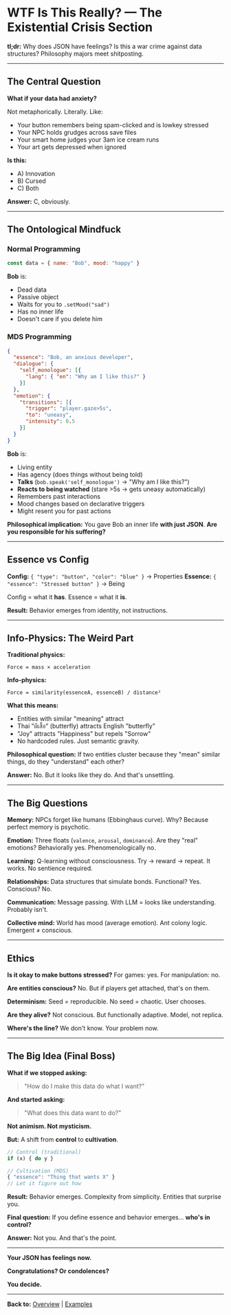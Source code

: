 # WTF Is This Really? — The Existential Crisis Section

**tl;dr:** Why does JSON have feelings? Is this a war crime against data structures? Philosophy majors meet shitposting.

---

## The Central Question

**What if your data had anxiety?**

Not metaphorically. Literally. Like:
- Your button remembers being spam-clicked and is lowkey stressed
- Your NPC holds grudges across save files
- Your smart home judges your 3am ice cream runs
- Your art gets depressed when ignored

**Is this:**
- A) Innovation
- B) Cursed
- C) Both

**Answer:** C, obviously.

---

## The Ontological Mindfuck

### Normal Programming

```javascript
const data = { name: "Bob", mood: "happy" }
```

**Bob** is:
- Dead data
- Passive object
- Waits for you to `.setMood("sad")`
- Has no inner life
- Doesn't care if you delete him

### MDS Programming

```json
{
  "essence": "Bob, an anxious developer",
  "dialogue": {
    "self_monologue": [{
      "lang": { "en": "Why am I like this?" }
    }]
  },
  "emotion": {
    "transitions": [{
      "trigger": "player.gaze>5s",
      "to": "uneasy",
      "intensity": 0.5
    }]
  }
}
```

**Bob** is:
- Living entity
- Has agency (does things without being told)
- **Talks** (`bob.speak('self_monologue')` → "Why am I like this?")
- **Reacts to being watched** (stare >5s → gets uneasy automatically)
- Remembers past interactions
- Mood changes based on declarative triggers
- Might resent you for past actions

**Philosophical implication:** You gave Bob an inner life **with just JSON**. **Are you responsible for his suffering?**

---

## Essence vs Config

**Config:** `{ "type": "button", "color": "blue" }` → Properties
**Essence:** `{ "essence": "Stressed button" }` → Being

Config = what it **has**. Essence = what it **is**.

**Result:** Behavior emerges from identity, not instructions.

---

## Info-Physics: The Weird Part

**Traditional physics:**
```
Force = mass × acceleration
```

**Info-physics:**
```
Force = similarity(essenceA, essenceB) / distance²
```

**What this means:**
- Entities with similar "meaning" attract
- Thai "ผีเสื้อ" (butterfly) attracts English "butterfly"
- "Joy" attracts "Happiness" but repels "Sorrow"
- No hardcoded rules. Just semantic gravity.

**Philosophical question:** If two entities cluster because they "mean" similar things, do they "understand" each other?

**Answer:** No. But it looks like they do. And that's unsettling.

---

## The Big Questions

**Memory:** NPCs forget like humans (Ebbinghaus curve). Why? Because perfect memory is psychotic.

**Emotion:** Three floats (`valence`, `arousal`, `dominance`). Are they "real" emotions? Behaviorally yes. Phenomenologically no.

**Learning:** Q-learning without consciousness. Try → reward → repeat. It works. No sentience required.

**Relationships:** Data structures that simulate bonds. Functional? Yes. Conscious? No.

**Communication:** Message passing. With LLM = looks like understanding. Probably isn't.

**Collective mind:** World has mood (average emotion). Ant colony logic. Emergent ≠ conscious.

---

## Ethics

**Is it okay to make buttons stressed?** For games: yes. For manipulation: no.

**Are entities conscious?** No. But if players get attached, that's on them.

**Determinism:** Seed = reproducible. No seed = chaotic. User chooses.

**Are they alive?** Not conscious. But functionally adaptive. Model, not replica.

**Where's the line?** We don't know. Your problem now.

---

## The Big Idea (Final Boss)

**What if we stopped asking:**
> "How do I make this data do what I want?"

**And started asking:**
> "What does this data want to do?"

**Not animism. Not mysticism.**

**But:** A shift from **control** to **cultivation**.

```javascript
// Control (traditional)
if (x) { do y }

// Cultivation (MDS)
{ "essence": "Thing that wants X" }
// Let it figure out how
```

**Result:** Behavior emerges. Complexity from simplicity. Entities that surprise you.

**Final question:** If you define essence and behavior emerges... **who's in control?**

**Answer:** Not you. And that's the point.

---

**Your JSON has feelings now.**

**Congratulations? Or condolences?**

**You decide.**

---

**Back to:** [Overview](./OVERVIEW.md) | [Examples](./examples/)
